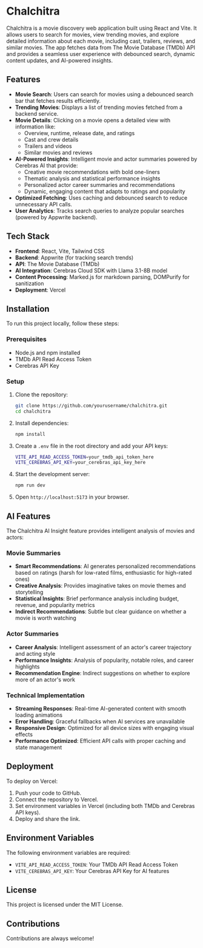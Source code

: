 # Chalchitra

Chalchitra is a movie discovery web application built using React and Vite. It allows users to search for movies, view trending movies, and explore detailed information about each movie, including cast, trailers, reviews, and similar movies. The app fetches data from The Movie Database (TMDb) API and provides a seamless user experience with debounced search, dynamic content updates, and AI-powered insights.

## Features
- **Movie Search**: Users can search for movies using a debounced search bar that fetches results efficiently.
- **Trending Movies**: Displays a list of trending movies fetched from a backend service.
- **Movie Details**: Clicking on a movie opens a detailed view with information like:
  - Overview, runtime, release date, and ratings
  - Cast and crew details
  - Trailers and videos
  - Similar movies and reviews
- **AI-Powered Insights**: Intelligent movie and actor summaries powered by Cerebras AI that provide:
  - Creative movie recommendations with bold one-liners
  - Thematic analysis and statistical performance insights
  - Personalized actor career summaries and recommendations
  - Dynamic, engaging content that adapts to ratings and popularity
- **Optimized Fetching**: Uses caching and debounced search to reduce unnecessary API calls.
- **User Analytics**: Tracks search queries to analyze popular searches (powered by Appwrite backend).

## Tech Stack
- **Frontend**: React, Vite, Tailwind CSS
- **Backend**: Appwrite (for tracking search trends)
- **API**: The Movie Database (TMDb)
- **AI Integration**: Cerebras Cloud SDK with Llama 3.1-8B model
- **Content Processing**: Marked.js for markdown parsing, DOMPurify for sanitization
- **Deployment**: Vercel

## Installation
To run this project locally, follow these steps:

### Prerequisites
- Node.js and npm installed
- TMDb API Read Access Token
- Cerebras API Key

### Setup
1. Clone the repository:
   ```sh
   git clone https://github.com/yourusername/chalchitra.git
   cd chalchitra
   ```
2. Install dependencies:
   ```sh
   npm install
   ```
3. Create a `.env` file in the root directory and add your API keys:
   ```sh
   VITE_API_READ_ACCESS_TOKEN=your_tmdb_api_token_here
   VITE_CEREBRAS_API_KEY=your_cerebras_api_key_here
   ```
4. Start the development server:
   ```sh
   npm run dev
   ```
5. Open `http://localhost:5173` in your browser.

## AI Features
The Chalchitra AI Insight feature provides intelligent analysis of movies and actors:

### Movie Summaries
- **Smart Recommendations**: AI generates personalized recommendations based on ratings (harsh for low-rated films, enthusiastic for high-rated ones)
- **Creative Analysis**: Provides imaginative takes on movie themes and storytelling
- **Statistical Insights**: Brief performance analysis including budget, revenue, and popularity metrics
- **Indirect Recommendations**: Subtle but clear guidance on whether a movie is worth watching

### Actor Summaries
- **Career Analysis**: Intelligent assessment of an actor's career trajectory and acting style
- **Performance Insights**: Analysis of popularity, notable roles, and career highlights
- **Recommendation Engine**: Indirect suggestions on whether to explore more of an actor's work

### Technical Implementation
- **Streaming Responses**: Real-time AI-generated content with smooth loading animations
- **Error Handling**: Graceful fallbacks when AI services are unavailable
- **Responsive Design**: Optimized for all device sizes with engaging visual effects
- **Performance Optimized**: Efficient API calls with proper caching and state management

## Deployment
To deploy on Vercel:
1. Push your code to GitHub.
2. Connect the repository to Vercel.
3. Set environment variables in Vercel (including both TMDb and Cerebras API keys).
4. Deploy and share the link.

## Environment Variables
The following environment variables are required:
- `VITE_API_READ_ACCESS_TOKEN`: Your TMDb API Read Access Token
- `VITE_CEREBRAS_API_KEY`: Your Cerebras API Key for AI features

## License
This project is licensed under the MIT License.

## Contributions
Contributions are always welcome!
